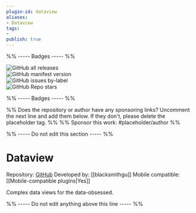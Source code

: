 ```yaml
---
plugin-id: dataview
aliases:
- Dataview
tags: 
- 
publish: true
---
```


%% ----- Badges ----- %%

![GitHub all releases](https://img.shields.io/github/downloads/blacksmithgu/obsidian-dataview/total?color=573E7A&logo=github&style=for-the-badge)   
![GitHub manifest version](https://img.shields.io/github/manifest-json/v/blacksmithgu/obsidian-dataview?color=573E7A&logo=github&style=for-the-badge)   
![GitHub issues by-label](https://img.shields.io/github/issues/blacksmithgu/obsidian-dataview/help%20wanted?color=573E7A&logo=github&style=for-the-badge)   
![GitHub Repo stars](https://img.shields.io/github/stars/blacksmithgu/obsidian-dataview?color=573E7A&logo=github&style=for-the-badge)

%% ----- Badges ----- %%

%% Does the repository or author have any sponsoring links? Uncomment the next line and add them below. If they don't, please delete the placeholder tag. %%
%% Sponsor this work: #placeholder/author %%

%% ----- Do not edit this section ----- %%

# Dataview

Repository: [GitHub](https://github.com/blacksmithgu/obsidian-dataview)
Developed by: [[blacksmithgu]]
Mobile compatible: [[Mobile-compatible plugins|Yes]]

Complex data views for the data-obsessed.

%% ----- Do not edit anything above this line ----- %% 
